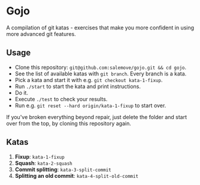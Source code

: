 # Gojo

A compilation of git katas - exercises that make you more confident in
using more advanced git features.

## Usage

* Clone this repository: `git@github.com:salemove/gojo.git && cd gojo`.
* See the list of available katas with `git branch`. Every branch is
  a kata.
* Pick a kata and start it with e.g. `git checkout kata-1-fixup`.
* Run `./start` to start the kata and print instructions.
* Do it.
* Execute `./test` to check your results.
* Run e.g. `git reset --hard origin/kata-1-fixup` to start over.

If you've broken everything beyond repair, just delete the folder and start
over from the top, by cloning this repository again.

## Katas

1. **Fixup**: `kata-1-fixup`
1. **Squash**: `kata-2-squash`
1. **Commit splitting**: `kata-3-split-commit`
1. **Splitting an old commit**: `kata-4-split-old-commit`
